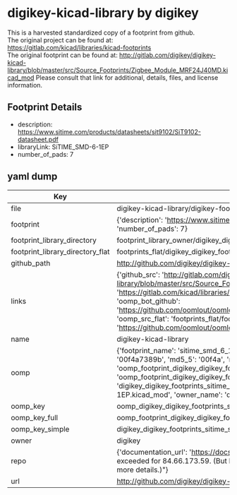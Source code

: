 # digikey-kicad-library by digikey  
This is a harvested standardized copy of a footprint from github.  
The original project can be found at:  
https://gitlab.com/kicad/libraries/kicad-footprints  
The original footprint can be found at:
http://gitlab.com/digikey/digikey-kicad-library/blob/master/src/Source_Footprints/Zigbee_Module_MRF24J40MD.kicad_mod
Please consult that link for additional, details, files, and license information.  
## Footprint Details
* description: https://www.sitime.com/products/datasheets/sit9102/SiT9102-datasheet.pdf  
* libraryLink: SiTIME_SMD-6-1EP  
* number_of_pads: 7  
## yaml dump  
| Key | Value |  
| --- | --- |  
| file | digikey-kicad-library/digikey-footprints.pretty/SiTIME_SMD-6-1EP.kicad_mod |  
| footprint | {'description': 'https://www.sitime.com/products/datasheets/sit9102/SiT9102-datasheet.pdf', 'libraryLink': 'SiTIME_SMD-6-1EP', 'number_of_pads': 7} |  
| footprint_library_directory | footprint_library_owner/digikey_digikey-kicad-library |  
| footprint_library_directory_flat | footprints_flat/digikey_digikey_footprints_sitime_smd_6_1ep/working |  
| github_path | http://github.com/digikey/digikey-kicad-library/blob/master/digikey-footprints.pretty/SiTIME_SMD-6-1EP.kicad_mod |  
| links | {'github_src': 'http://gitlab.com/digikey/digikey-kicad-library/blob/master/src/Source_Footprints/Zigbee_Module_MRF24J40MD.kicad_mod', 'github_src_repo': 'https://gitlab.com/kicad/libraries/kicad-footprints', 'oomp_bot': 'footprints/digikey_digikey_footprints_sitime_smd_6_1ep/working', 'oomp_bot_github': 'https://github.com/oomlout/oomlout_oomp_footprint_bot/tree/main/footprints/digikey_digikey_footprints_sitime_smd_6_1ep/working', 'oomp_src_flat': 'footprints_flat/footprints_flat/digikey_digikey_footprints_sitime_smd_6_1ep/working', 'oomp_src_flat_github': 'https://github.com/oomlout/oomlout_oomp_footprint_src/tree/main/footprints_flat/digikey_digikey_footprints_sitime_smd_6_1ep/working'} |  
| name | digikey-kicad-library |  
| oomp | {'footprint_name': 'sitime_smd_6_1ep', 'library_name': 'digikey_footprints', 'md5': '00f4a7389b0d32871c2135261acc13f7', 'md5_10': '00f4a7389b', 'md5_5': '00f4a', 'md5_6': '00f4a7', 'oomp_key': 'oomp_digikey_digikey_footprints_sitime_smd_6_1ep', 'oomp_key_extra': 'oomp_footprint_digikey_digikey_footprints_sitime_smd_6_1ep', 'oomp_key_full': 'oomp_footprint_digikey_digikey_footprints_sitime_smd_6_1ep_00f4a7', 'oomp_key_simple': 'digikey_digikey_footprints_sitime_smd_6_1ep', 'original_filename': 'digikey-kicad-library/digikey-footprints.pretty/SiTIME_SMD-6-1EP.kicad_mod', 'owner_name': 'digikey'} |  
| oomp_key | oomp_digikey_digikey_footprints_sitime_smd_6_1ep |  
| oomp_key_full | oomp_footprint_digikey_digikey_footprints_sitime_smd_6_1ep |  
| oomp_key_simple | digikey_digikey_footprints_sitime_smd_6_1ep |  
| owner | digikey |  
| repo | {'documentation_url': 'https://docs.github.com/rest/overview/resources-in-the-rest-api#rate-limiting', 'message': "API rate limit exceeded for 84.66.173.59. (But here's the good news: Authenticated requests get a higher rate limit. Check out the documentation for more details.)"} |  
| url | http://github.com/digikey/digikey-kicad-library |  


